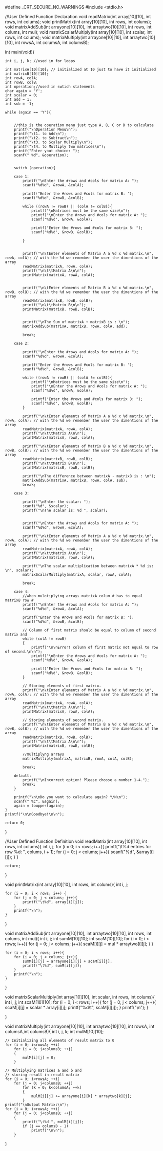 #define _CRT_SECURE_NO_WARNINGS
#include <stdio.h>


//User Defined Function Declaration
void readMatrix(int array[10][10], int rows, int colums);
void printMatrix(int array[10][10], int rows, int colums);
void matrixAddSub(int arrayone[10][10], int arraytwo[10][10], int rows, int colums, int mul);
void matrixScalarMultiply(int array[10][10], int scalar, int rows, int colums);
void matrixMultiply(int arrayone[10][10], int arraytwo[10][10], int rowsA, int columsA, int columsB);

int main(void){

    int i, j, k; //used in for loops

    int matrixA[10][10]; // initialized at 10 just to have it initialized
    int matrixB[10][10];
    int rowA, colA;
    int rowB, colB;
    int operation;//used in swtich statements
    char again = 'Y';
    int scalar = 0;
    int add = 1;
    int sub = -1;

    while (again == 'Y'){


        //this is the operation menu just type A, B, C or D to calculate
        printf("\nOperation Menu\n");
        printf("\t1. to Add\n");
        printf("\t2. to Subtract\n");
        printf("\t3. to Scalar Multiply\n");
        printf("\t4. to Multiply two matrices\n");
        printf("Enter yout choice: ");
        scanf(" %d", &operation);


        switch (operation){

        case 1:
            printf("\nEnter the #rows and #cols for matrix A: ");
            scanf("%d%d", &rowA, &colA);

            printf("Enter the #rows and #cols for matrix B: ");
            scanf("%d%d", &rowB, &colB);

            while ((rowA != rowB) || (colA != colB)){
                printf("\nMatrices must be the same size\n");
                printf("\nEnter the #rows and #cols for matrix A: ");
                scanf("%d%d", &rowA, &colA);

                printf("Enter the #rows and #cols for matrix B: ");
                scanf("%d%d", &rowB, &colB);

            }


            printf("\n\tEnter elements of Matrix A a %d x %d matrix.\n", rowA, colA); // with the %d we remember the user the dimentions of the array
            readMatrix(matrixA, rowA, colA);
            printf("\n\t\tMatrix A\n\n");
            printMatrix(matrixA, rowA, colA);


            printf("\n\tEnter elements of Matrix B a %d x %d matrix.\n", rowB, colB); // with the %d we remember the user the dimentions of the array
            readMatrix(matrixB, rowB, colB);
            printf("\n\t\tMatrix B\n\n");
            printMatrix(matrixB, rowB, colB);


            printf("\nThe Sum of matrixA + matrixB is : \n");
            matrixAddSub(matrixA, matrixB, rowA, colA, add);

            break;

        case 2:

            printf("\nEnter the #rows and #cols for matrix A: ");
            scanf("%d%d", &rowA, &colA);

            printf("Enter the #rows and #cols for matrix B: ");
            scanf("%d%d", &rowB, &colB);

            while ((rowA != rowB) || (colA != colB)){
                printf("\nMatrices must be the same size\n");
                printf("\nEnter the #rows and #cols for matrix A: ");
                scanf("%d%d", &rowA, &colA);

                printf("Enter the #rows and #cols for matrix B: ");
                scanf("%d%d", &rowB, &colB);
            }

            printf("\n\tEnter elements of Matrix A a %d x %d matrix.\n", rowA, colA); // with the %d we remember the user the dimentions of the array
            readMatrix(matrixA, rowA, colA);
            printf("\n\t\tMatrix A\n\n");
            printMatrix(matrixA, rowA, colA);

            printf("\n\tEnter elements of Matrix B a %d x %d matrix.\n", rowB, colB); // with the %d we remember the user the dimentions of the array
            readMatrix(matrixB, rowB, colB);
            printf("\n\t\tMatrix B\n\n");
            printMatrix(matrixB, rowB, colB);

            printf("\nThe difference between matrixA - matrixB is : \n");
            matrixAddSub(matrixA, matrixB, rowA, colA, sub);
            break;

        case 3:

            printf("\nEnter the scalar: ");
            scanf("%d", &scalar);
            printf("\nThe scalar is: %d ", scalar);


            printf("\nEnter the #rows and #cols for matrix A: ");
            scanf("%d%d", &rowA, &colA);

            printf("\n\tEnter elements of Matrix A a %d x %d matrix.\n", rowA, colA); // with the %d we remember the user the dimentions of the array
            readMatrix(matrixA, rowA, colA);
            printf("\n\t\tMatrix A\n\n");
            printMatrix(matrixA, rowA, colA);

            printf("\nThe scalar multiplication between matrixA * %d is: \n", scalar);
            matrixScalarMultiply(matrixA, scalar, rowA, colA);

            break;

        case 4:
            //when mulotiplying arrays matrixA colum # has to equal matrixB row #
            printf("\nEnter the #rows and #cols for matrix A: ");
            scanf("%d%d", &rowA, &colA);

            printf("Enter the #rows and #cols for matrix B: ");
            scanf("%d%d", &rowB, &colB);

            // Column of first matrix should be equal to column of second matrix and
            while (colA != rowB)
            {
                printf("\n\nError! column of first matrix not equal to row of second.\n\n");
                printf("\nEnter the #rows and #cols for matrix A: ");
                scanf("%d%d", &rowA, &colA);

                printf("Enter the #rows and #cols for matrix B: ");
                scanf("%d%d", &rowB, &colB);
            }

            // Storing elements of first matrix.
            printf("\n\tEnter elements of Matrix A a %d x %d matrix.\n", rowA, colA); // with the %d we remember the user the dimentions of the array
            readMatrix(matrixA, rowA, colA);
            printf("\n\t\tMatrix A\n\n");
            printMatrix(matrixA, rowA, colA);

            // Storing elements of second matrix.
            printf("\n\tEnter elements of Matrix B a %d x %d matrix.\n", rowB, colB); // with the %d we remember the user the dimentions of the array
            readMatrix(matrixB, rowB, colB);
            printf("\n\t\tMatrix A\n\n");
            printMatrix(matrixB, rowB, colB);

            //multiplyng arrays
            matrixMultiply(matrixA, matrixB, rowA, colA, colB);

            break;

        default:
            printf("\nIncorrect option! Please choose a number 1-4.");
            break;
        }

        printf("\n\nDo you want to calculate again? Y/N\n");
        scanf(" %c", &again);
        again = toupper(again);
    }
    printf("\n\nGoodbye!\n\n");

    return 0;
}


//User Defined Function Definition
void readMatrix(int array[10][10], int rows, int colums){
    int i, j;
    for (i = 0; i < rows; i++){
        printf("\t%d entries for row %d: ", colums, i + 1);
        for (j = 0; j < colums; j++){
            scanf("%d", &array[i][j]);
        }
    }

    return;
}

void printMatrix(int array[10][10], int rows, int colums){
    int i, j;

    for (i = 0; i < rows; i++) {
        for (j = 0; j < colums; j++){
            printf("\t%d", array[i][j]);
        }
        printf("\n");
    }
}


void matrixAddSub(int arrayone[10][10], int arraytwo[10][10], int rows, int colums, int mul){
    int i, j;
    int sumM[10][10];
    int scaM[10][10];
    for (i = 0; i < rows; i++){
        for (j = 0; j < colums; j++){
            scaM[i][j] = mul * arraytwo[i][j];
            }
        }


    for (i = 0; i < rows; i++){
        for (j = 0; j < colums; j++){
            sumM[i][j] = arrayone[i][j] + scaM[i][j];
            printf("\t%d", sumM[i][j]);
        }
        printf("\n");
    }
}


void matrixScalarMultiply(int array[10][10], int scalar, int rows, int colums){
    int i, j;
    int scaM[10][10];
    for (i = 0; i < rows; i++){
        for (j = 0; j < colums; j++){
            scaM[i][j] = scalar * array[i][j];
            printf("%d\t", scaM[i][j]);
        }
        printf("\n");
    }

}

void matrixMultiply(int arrayone[10][10], int arraytwo[10][10], int rowsA, int columsA,int columsB){
    int i, j, k;
    int mulM[10][10];

    // Initializing all elements of result matrix to 0
    for (i = 0; i<rowsA; ++i)
        for (j = 0; j<columsB; ++j)
        {
            mulM[i][j] = 0;
        }

    // Multiplying matrices a and b and
    // storing result in result matrix
    for (i = 0; i<rowsA; ++i)
        for (j = 0; j<columsB; ++j)
            for (k = 0; k<columsA; ++k)
            {
                mulM[i][j] += arrayone[i][k] * arraytwo[k][j];
            }
    printf("\nOutput Matrix:\n");
    for (i = 0; i<rowsA; ++i)
        for (j = 0; j<columsB; ++j)
        {
            printf("\t%d ", mulM[i][j]);
            if (j == columsB - 1)
                printf("\n\n");
        }
}
